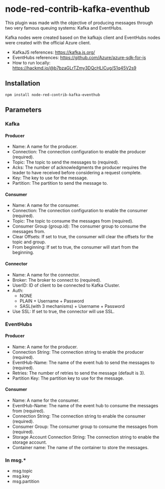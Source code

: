 # node-red-contrib-kafka-eventhub

This plugin was made with the objective of producing messages through two very famous queuing systems: Kafka and EventHubs.

Kafka nodes were created based on the kafkajs client and EventHubs nodes were created with the official Azure client.

- KafkaJS references: https://kafka.js.org/
- EventHubs references: https://github.com/Azure/azure-sdk-for-js
- How to run locally: https://hackmd.io/@b7bzaGLrTZmy3DQcHLICug/S1q45V2s9

## Installation

`npm install node-red-contrib-kafka-eventhub`

## Parameters

### Kafka

#### Producer

* Name: A name for the producer.
* Connection: The connection configuration to enable the producer (required).
* Topic: The topic to send the messages to (required).
* Acks: The number of acknowledgments the producer requires the leader to have received before considering a request complete.
* Key: The key to use for the message.
* Partition: The partition to send the message to.

#### Consumer

* Name: A name for the consumer.
* Connection: The connection configuration to enable the consumer (required).
* Topic: The topic to consume the messages from (required).
* Consumer Group (group.id): The consumer group to consume the messages from.
* Clear Offsets: If set to true, the consumer will clear the offsets for the topic and group.
* From beginning: If set to true, the consumer will start from the beginning.

#### Connector

* Name: A name for the connector.
* Broker: The broker to connect to (required).
* UserID: ID of client to be connected to Kafka Cluster.
* Auth:
  * NONE
  * PLAIN + Username + Password
  * SASL(with 3 mechanisms) + Username + Password
* Use SSL: If set to true, the connector will use SSL.

### EventHubs

#### Producer

* Name: A name for the producer.
* Connection String: The connection string to enable the producer (required).
* EventHub-Name: The name of the event hub to send the messages to (required).
* Retries: The number of retries to send the message (default is 3).
* Partition Key: The partition key to use for the message.

#### Consumer

* Name: A name for the consumer.
* EventHub-Name: The name of the event hub to consume the messages from (required).
* Connection String: The connection string to enable the consumer (required).
* Consumer Group: The consumer group to consume the messages from (required).
* Storage Account Connection String: The connection string to enable the storage account.
* Container name: The name of the container to store the messages.

### In msg.*

* msg.topic
* msg.key
* msg.partition




